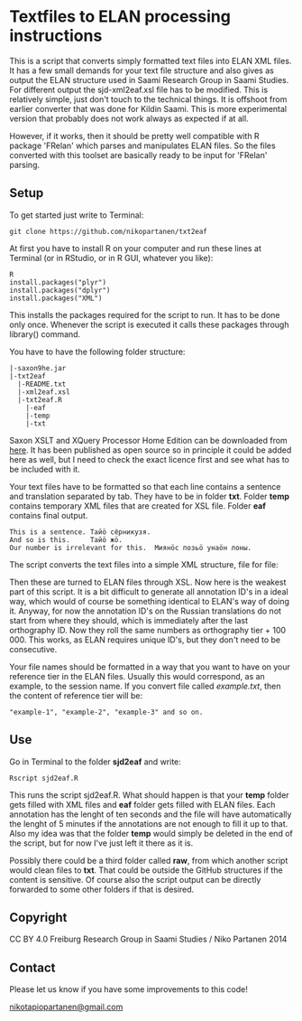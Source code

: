 # Textfiles to ELAN processing instructions

This is a script that converts simply formatted text files into ELAN XML files. It has a few small demands for your text file structure and also gives as output the ELAN structure used in Saami Research Group in Saami Studies. For different output the sjd-xml2eaf.xsl file has to be modified. This is relatively simple, just don't touch to the technical things. It is offshoot from earlier converter that was done for Kildin Saami. This is more experimental version that probably does not work always as expected if at all.

However, if it works, then it should be pretty well compatible with R package 'FRelan' which parses and manipulates ELAN files. So the files converted with this toolset are basically ready to be input for 'FRelan' parsing.

## Setup

To get started just write to Terminal:

    git clone https://github.com/nikopartanen/txt2eaf

At first you have to install R on your computer and run these lines at Terminal (or in RStudio, or in R GUI, whatever you like):

    R
    install.packages("plyr")
    install.packages("dplyr")
    install.packages("XML")

This installs the packages required for the script to run. It has to be done only once. Whenever the script is executed it calls these packages through library() command.

You have to have the following folder structure:

    |-saxon9he.jar
    |-txt2eaf
      |-README.txt
      |-xml2eaf.xsl
      |-txt2eaf.R
        |-eaf
        |-temp
        |-txt

Saxon XSLT and XQuery Processor Home Edition can be downloaded from [here](http://sourceforge.net/projects/saxon/files/Saxon-HE/9.6/). It has been published as open source so in principle it could be added here as well, but I need to check the exact licence first and see what has to be included with it.

Your text files have to be formatted so that each line contains a sentence and translation separated by tab. They have to be in folder **txt**. Folder **temp** contains temporary XML files that are created for XSL file. Folder **eaf** contains final output.

    This is a sentence. Тайӧ сёрникузя.
    And so is this.     Тайӧ жӧ.
    Our number is irrelevant for this.  Миянӧс позьӧ унаӧн лоны.
    



The script converts the text files into a simple XML structure, file for file:



Then these are turned to ELAN files through XSL. Now here is the weakest part of this script. It is a bit difficult to generate all annotation ID's in a ideal way, which would of course be something identical to ELAN's way of doing it. Anyway, for now the annotation ID's on the Russian translations do not start from where they should, which is immediately after the last orthography ID. Now they roll the same numbers as orthography tier + 100 000. This works, as ELAN requires unique ID's, but they don't need to be consecutive.

Your file names should be formatted in a way that you want to have on your reference tier in the ELAN files. Usually this would correspond, as an example, to the session name. If you convert file called *example.txt*, then the content of reference tier will be:

    "example-1", "example-2", "example-3" and so on.

## Use

Go in Terminal to the folder **sjd2eaf** and write:

    Rscript sjd2eaf.R

This runs the script sjd2eaf.R. What should happen is that your **temp** folder gets filled with XML files and **eaf** folder gets filled with ELAN files. Each annotation has the lenght of ten seconds and the file will have automatically the lenght of 5 minutes if the annotations are not enough to fill it up to that. Also my idea was that the folder **temp** would simply be deleted in the end of the script, but for now I've just left it there as it is.

Possibly there could be a third folder called **raw**, from which another script would clean files to **txt**. That could be outside the GitHub structures if the content is sensitive. Of course also the script output can be directly forwarded to some other folders if that is desired.

## Copyright

CC BY 4.0
Freiburg Research Group in Saami Studies / Niko Partanen 2014

## Contact

Please let us know if you have some improvements to this code!

nikotapiopartanen@gmail.com
